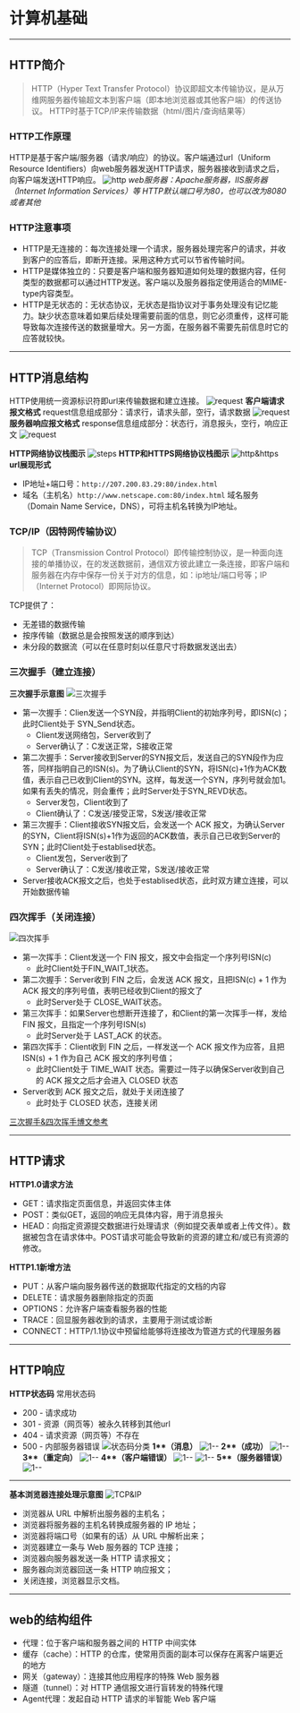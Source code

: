 # 计算机基础
___
## HTTP简介
>HTTP（Hyper Text Transfer Protocol）协议即超文本传输协议，是从万维网服务器传输超文本到客户端（即本地浏览器或其他客户端）的传送协议。
>HTTP时基于TCP/IP来传输数据（html/图片/查询结果等）

### HTTP工作原理
HTTP是基于客户端/服务器（请求/响应）的协议。客户端通过url（Uniform Resource Identifiers）向web服务器发送HTTP请求，服务器接收到请求之后，向客户端发送HTTP响应。
![http](./images/http/http.png)
*web服务器：Apache服务器，IIS服务器（Internet Information Services）等*
*HTTP默认端口号为80，也可以改为8080或者其他*

### HTTP注意事项
- HTTP是无连接的：每次连接处理一个请求，服务器处理完客户的请求，并收到客户的应答后，即断开连接。采用这种方式可以节省传输时间。
- HTTP是媒体独立的：只要是客户端和服务器知道如何处理的数据内容，任何类型的数据都可以通过HTTP发送。客户端以及服务器指定使用适合的MIME-type内容类型。 
- HTTP是无状态的：无状态协议，无状态是指协议对于事务处理没有记忆能力。缺少状态意味着如果后续处理需要前面的信息，则它必须重传，这样可能导致每次连接传送的数据量增大。另一方面，在服务器不需要先前信息时它的应答就较快。

___
## HTTP消息结构
HTTP使用统一资源标识符即url来传输数据和建立连接。
![request](./images/http/req&res.png)
**客户端请求报文格式**
request信息组成部分：请求行，请求头部，空行，请求数据
![request](./images/http/request.png)
**服务器响应报文格式**
response信息组成部分：状态行，消息报头，空行，响应正文
![request](./images/http/response.png)

**HTTP网络协议栈图示**
![steps](./images/http/steps.png)
**HTTP和HTTPS网络协议栈图示**
![http&https](./images/http/http&https.png)
**url展现形式**

- IP地址+端口号：`http://207.200.83.29:80/index.html`
- 域名（主机名）`http://www.netscape.com:80/index.html`
域名服务（Domain Name Service，DNS），可将主机名转换为IP地址。

### TCP/IP（因特网传输协议）
>TCP（Transmission Control Protocol）即传输控制协议，是一种面向连接的单播协议，在的发送数据前，通信双方彼此建立一条连接，即客户端和服务器在内存中保存一份关于对方的信息，如：ip地址/端口号等；IP（Internet Protocol）即网际协议。

TCP提供了：
- 无差错的数据传输
- 按序传输（数据总是会按照发送的顺序到达）
- 未分段的数据流（可以在任意时刻以任意尺寸将数据发送出去）

### 三次握手（建立连接）
**三次握手示意图**
![三次握手](./images/http/3hand.jpg)

- 第一次握手：Clien发送一个SYN段，并指明Client的初始序列号，即ISN(c)；此时Client处于 SYN_Send状态。
	- Client发送网络包，Server收到了
	- Server确认了：C发送正常，S接收正常
- 第二次握手：Server接收到Server的SYN报文后，发送自己的SYN段作为应答，同样指明自己的ISN(s)。为了确认Client的SYN，将ISN(c)+1作为ACK数值，表示自己已收到Client的SYN。这样，每发送一个SYN，序列号就会加1。如果有丢失的情况，则会重传；此时Server处于SYN_REVD状态。
	- Server发包，Client收到了
	- Client确认了：C发送/接受正常，S发送/接收正常
- 第三次握手：Client接收SYN报文后，会发送一个 ACK 报文，为确认Server的SYN，Client将ISN(s)+1作为返回的ACK数值，表示自己已收到Server的SYN；此时Client处于establised状态。
	- Client发包，Server收到了
	- Server确认了：C发送/接收正常，S发送/接收正常
- Server接收ACK报文之后，也处于establised状态，此时双方建立连接，可以开始数据传输

### 四次挥手（关闭连接）
![四次挥手](./images/http/4hand.jpg)
- 第一次挥手：Client发送一个 FIN 报文，报文中会指定一个序列号ISN(c)
	- 此时Client处于FIN_WAIT_1状态。
- 第二次握手：Server收到 FIN 之后，会发送 ACK 报文，且把ISN(c) + 1 作为 ACK 报文的序列号值，表明已经收到Client的报文了
	- 此时Server处于 CLOSE_WAIT状态。
- 第三次挥手：如果Server也想断开连接了，和Client的第一次挥手一样，发给 FIN 报文，且指定一个序列号ISN(s)
	- 此时Server处于 LAST_ACK 的状态。
- 第四次挥手：Client收到 FIN 之后，一样发送一个 ACK 报文作为应答，且把ISN(s) + 1 作为自己 ACK 报文的序列号值；
	- 此时Client处于 TIME_WAIT 状态。需要过一阵子以确保Server收到自己的 ACK 报文之后才会进入 CLOSED 状态
- Server收到 ACK 报文之后，就处于关闭连接了
	- 此时处于 CLOSED 状态，连接关闭

[三次握手&四次挥手博文参考](https://blog.csdn.net/maoxin604/article/details/81431805)

___
## HTTP请求
**HTTP1.0请求方法**
- GET：请求指定页面信息，并返回实体主体
- POST：类似GET，返回的响应无具体内容，用于消息报头
- HEAD：向指定资源提交数据进行处理请求（例如提交表单或者上传文件）。数据被包含在请求体中。POST请求可能会导致新的资源的建立和/或已有资源的修改。

**HTTP1.1新增方法**
- PUT：从客户端向服务器传送的数据取代指定的文档的内容
- DELETE：请求服务器删除指定的页面
- OPTIONS：允许客户端查看服务器的性能
- TRACE：回显服务器收到的请求，主要用于测试或诊断
- CONNECT：HTTP/1.1协议中预留给能够将连接改为管道方式的代理服务器

___
## HTTP响应
**HTTP状态码**
常用状态码
- 200 - 请求成功
- 301 - 资源（网页等）被永久转移到其他url
- 404 - 请求资源（网页等）不存在
- 500 - 内部服务器错误
![状态码分类](./images/http/class.png)
**1\*\*（消息）**
![1--](./images/http/1--.png)
**2\*\*（成功）**
![1--](./images/http/2--.png)
**3\*\*（重定向）**
![1--](./images/http/3--.png)
**4\*\*（客户端错误）**
![1--](./images/http/4--.png)
![1--](./images/http/4---.png)
**5\*\*（服务器错误）**
![1--](./images/http/5--.png)

___
**基本浏览器连接处理示意图**
![TCP&IP](./images/http/TCP&IP.png)

- 浏览器从 URL 中解析出服务器的主机名；
- 浏览器将服务器的主机名转换成服务器的 IP 地址；
- 浏览器将端口号（如果有的话）从 URL 中解析出来；
- 浏览器建立一条与 Web 服务器的 TCP 连接；
- 浏览器向服务器发送一条 HTTP 请求报文；
- 服务器向浏览器回送一条 HTTP 响应报文；
- 关闭连接，浏览器显示文档。

___
## web的结构组件
- 代理：位于客户端和服务器之间的 HTTP 中间实体
- 缓存（cache）：HTTP 的仓库，使常用页面的副本可以保存在离客户端更近的地方
- 网关（gateway）：连接其他应用程序的特殊 Web 服务器
- 隧道（tunnel）：对 HTTP 通信报文进行盲转发的特殊代理
- Agent代理：发起自动 HTTP 请求的半智能 Web 客户端